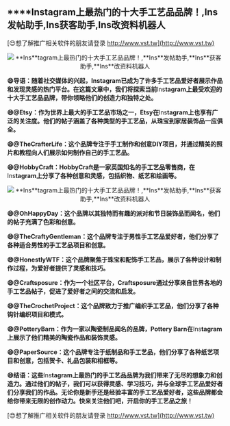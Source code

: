 ## ****Ins**tagram上最热门的十大手工艺品品牌！,**Ins**发帖助手,**Ins**获客助手,**Ins**改资料机器人**

[😍想了解推广相关软件的朋友请登录 http://www.vst.tw](http://www.vst.tw)

 <center><img src="https://vst.tw/MP4/tuiguang/png/2.png" alt="**Ins**tagram上最热门的十大手工艺品品牌！,**Ins**发帖助手,**Ins**获客助手,**Ins**改资料机器人"></center>

**😄导语：随着社交媒体的兴起，**Ins**tagram已成为了许多手工艺品爱好者展示作品和发现灵感的热门平台。在这篇文章中，我们将探索当前**Ins**tagram上最受欢迎的十大手工艺品品牌，带你领略他们的创造力和独特之处。**

**😄@Etsy：作为世界上最大的手工艺品市场之一，Etsy在**Ins**tagram上也享有广泛的关注度。他们的帖子涵盖了各种类型的手工艺品，从珠宝到家居装饰品一应俱全。**

**😄@TheCrafterLife：这个品牌专注于手工制作和创意DIY项目，并通过精美的照片和教程向人们展示如何制作自己的手工艺品。**

**😄@HobbyCraft：HobbyCraft是一家英国知名的手工艺品零售商，在**Ins**tagram上分享了各种创意和灵感，包括织物、纸艺和绘画等。**

 <center><img src="https://vst.tw/MP4/tuiguang/png/3.png" alt="**Ins**tagram上最热门的十大手工艺品品牌！,**Ins**发帖助手,**Ins**获客助手,**Ins**改资料机器人"></center>

**😄@OhHappyDay：这个品牌以其独特而有趣的派对和节日装饰品而闻名，他们的帖子充满了色彩和创意。**

**😄@TheCraftyGentleman：这个品牌专注于男性手工艺品爱好者，他们分享了各种适合男性的手工艺品项目和创意。**

**😄@HonestlyWTF：这个品牌聚焦于珠宝和配饰手工艺品，展示了各种设计和制作过程，为爱好者提供了灵感和技巧。**

**😄@Craftsposure：作为一个社区平台，Craftsposure通过分享来自世界各地的手工艺品帖子，促进了爱好者之间的交流和启发。**

**😄@TheCrochetProject：这个品牌致力于推广编织手工艺品，他们分享了各种钩针编织项目和模式。**

**😄@PotteryBarn：作为一家以陶瓷制品闻名的品牌，Pottery Barn在**Ins**tagram上展示了他们精美的陶瓷作品和装饰灵感。**

**😄@PaperSource：这个品牌专注于纸制品和手工艺品，他们分享了各种纸艺项目和创意，包括贺卡、礼品包装和相框等。**

**😄结语：这些**Ins**tagram上最热门的手工艺品品牌为我们带来了无尽的想象力和创造力。通过他们的帖子，我们可以获得灵感、学习技巧，并与全球手工艺品爱好者们分享我们的作品。无论你是新手还是经验丰富的手工艺品爱好者，这些品牌都会给你带来无限的创作动力。快来关注他们吧，开启你的手工艺品之旅！**

[😍想了解推广相关软件的朋友请登录 http://www.vst.tw](http://www.vst.tw)




